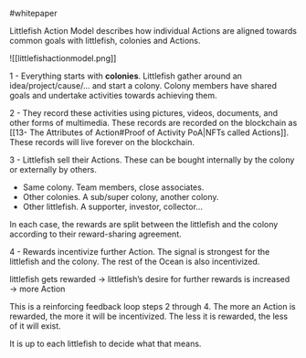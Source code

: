 #whitepaper 

Littlefish Action Model describes how individual Actions are aligned towards common goals with littlefish, colonies and Actions. 

![[littlefishactionmodel.png]]

1 - Everything starts with **colonies**. Littlefish gather around an idea/project/cause/… and start a colony. Colony members have shared goals and undertake activities towards achieving them.

2 - They record these activities using pictures, videos, documents, and other forms of multimedia. These records are recorded on the blockchain as [[13- The Attributes of Action#Proof of Activity PoA|NFTs called Actions]]. These records will live forever on the blockchain. 

3 - Littlefish sell their Actions. These can be bought internally by the colony or externally by others.

  * Same colony. Team members, close associates.
  * Other colonies. A sub/super colony, another colony.
  * Other littlefish. A supporter, investor, collector...

In each case, the rewards are split between the littlefish and the colony according to their reward-sharing agreement.

4 - Rewards incentivize further Action. The signal is strongest for the littlefish and the colony. The rest of the Ocean is also incentivized.

littlefish gets rewarded → littlefish’s desire for further rewards is increased → more Action 

This is a reinforcing feedback loop steps 2 through 4. The more an Action is rewarded, the more it will be incentivized. The less it is rewarded, the less of it will exist. 

It is up to each littlefish to decide what that means.
